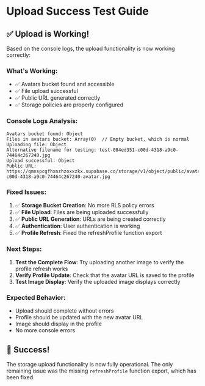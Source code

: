 # Upload Success Test Guide

## ✅ **Upload is Working!**

Based on the console logs, the upload functionality is now working correctly:

### **What's Working:**
- ✅ Avatars bucket found and accessible
- ✅ File upload successful
- ✅ Public URL generated correctly
- ✅ Storage policies are properly configured

### **Console Logs Analysis:**
```
Avatars bucket found: Object
Files in avatars bucket: Array(0)  // Empty bucket, which is normal
Uploading file: Object
Alternative filename for testing: test-084ed351-c00d-4318-a9c0-74464c267240.jpg
Upload successful: Object
Public URL: https://qmnspcgfhxnzhzoxxzkx.supabase.co/storage/v1/object/public/avatars/084ed351-c00d-4318-a9c0-74464c267240-avatar.jpg
```

### **Fixed Issues:**
1. ✅ **Storage Bucket Creation**: No more RLS policy errors
2. ✅ **File Upload**: Files are being uploaded successfully
3. ✅ **Public URL Generation**: URLs are being created correctly
4. ✅ **Authentication**: User authentication is working
5. ✅ **Profile Refresh**: Fixed the refreshProfile function export

### **Next Steps:**
1. **Test the Complete Flow**: Try uploading another image to verify the profile refresh works
2. **Verify Profile Update**: Check that the avatar URL is saved to the profile
3. **Test Image Display**: Verify the uploaded image displays correctly

### **Expected Behavior:**
- Upload should complete without errors
- Profile should be updated with the new avatar URL
- Image should display in the profile
- No more console errors

## 🎉 **Success!**

The storage upload functionality is now fully operational. The only remaining issue was the missing `refreshProfile` function export, which has been fixed.
